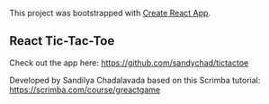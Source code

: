 This project was bootstrapped with [Create React App](https://github.com/facebook/create-react-app).

## React Tic-Tac-Toe

Check out the app here: https://github.com/sandychad/tictactoe

Developed by Sandilya Chadalavada based on this Scrimba tutorial: https://scrimba.com/course/greactgame


